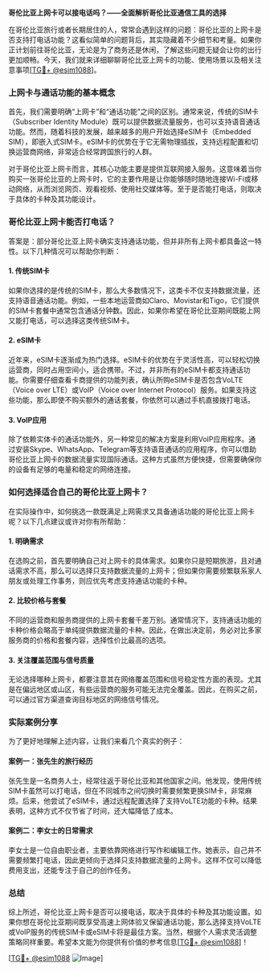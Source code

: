**哥伦比亚上网卡可以接电话吗？——全面解析哥伦比亚通信工具的选择**

在哥伦比亚旅行或者长期居住的人，常常会遇到这样的问题：哥伦比亚的上网卡是否支持打电话功能？这看似简单的问题背后，其实隐藏着不少细节和考量。如果你正计划前往哥伦比亚，无论是为了商务还是休闲，了解这些问题无疑会让你的出行更加顺畅。今天，我们就来详细聊聊哥伦比亚上网卡的功能、使用场景以及相关注意事项[[TG💪+ @esim1088](https://t.me/s/esim1088)]。

### 上网卡与通话功能的基本概念

首先，我们需要明确“上网卡”和“通话功能”之间的区别。通常来说，传统的SIM卡（Subscriber Identity Module）既可以提供数据流量服务，也可以支持语音通话功能。然而，随着科技的发展，越来越多的用户开始选择eSIM卡（Embedded SIM），即嵌入式SIM卡。eSIM卡的优势在于它无需物理插拔，支持远程配置和切换运营商网络，非常适合经常跨国旅行的人群。

对于哥伦比亚上网卡而言，其核心功能主要是提供互联网接入服务。这意味着当你购买一张哥伦比亚的上网卡时，它的主要作用是让你能够随时随地连接Wi-Fi或移动网络，从而浏览网页、观看视频、使用社交媒体等。至于是否能打电话，则取决于具体的卡种及其功能设计。

### 哥伦比亚上网卡能否打电话？

答案是：部分哥伦比亚上网卡确实支持通话功能，但并非所有上网卡都具备这一特性。以下几种情况可以帮助你判断：

#### 1. **传统SIM卡**
如果你选择的是传统的SIM卡，那么大多数情况下，这类卡不仅支持数据流量，还支持语音通话功能。例如，一些本地运营商如Claro、Movistar和Tigo，它们提供的SIM卡套餐中通常包含通话分钟数。因此，如果你希望在哥伦比亚期间既能上网又能打电话，可以选择这类传统SIM卡。

#### 2. **eSIM卡**
近年来，eSIM卡逐渐成为热门选择。eSIM卡的优势在于灵活性高，可以轻松切换运营商，同时占用空间小，适合携带。不过，并非所有的eSIM卡都支持通话功能。你需要仔细查看卡商提供的功能列表，确认所购eSIM卡是否包含VoLTE（Voice over LTE）或VoIP（Voice over Internet Protocol）服务。如果支持这些功能，那么即使不购买额外的通话套餐，你依然可以通过手机直接拨打电话。

#### 3. **VoIP应用**
除了依赖实体卡的通话功能外，另一种常见的解决方案是利用VoIP应用程序。通过安装Skype、WhatsApp、Telegram等支持语音通话的应用程序，你可以借助哥伦比亚上网卡的数据流量实现国际通话。这种方式虽然方便快捷，但需要确保你的设备有足够的电量和稳定的网络连接。

### 如何选择适合自己的哥伦比亚上网卡？

在实际操作中，如何挑选一款既满足上网需求又具备通话功能的哥伦比亚上网卡呢？以下几点建议或许对你有所帮助：

#### 1. **明确需求**
在选购之前，首先要明确自己对上网卡的具体需求。如果你只是短期旅游，且对通话需求不高，那么可以选择只支持数据流量的上网卡；但如果你需要频繁联系家人朋友或处理工作事务，则应优先考虑支持通话功能的卡种。

#### 2. **比较价格与套餐**
不同的运营商和服务商提供的上网卡套餐千差万别。通常情况下，支持通话功能的卡种价格会略高于单纯提供数据流量的卡种。因此，在做出决定前，务必对比多家服务商的价格和套餐内容，选择性价比最高的选项。

#### 3. **关注覆盖范围与信号质量**
无论选择哪种上网卡，都要注意其在网络覆盖范围和信号稳定性方面的表现。尤其是在偏远地区或山区，有些运营商的服务可能无法完全覆盖。因此，在购买之前，可以通过官方渠道查询目标地区的网络信号情况。

### 实际案例分享

为了更好地理解上述内容，让我们来看几个真实的例子：

#### 案例一：张先生的旅行经历
张先生是一名商务人士，经常往返于哥伦比亚和其他国家之间。他发现，使用传统SIM卡虽然可以打电话，但在不同城市之间切换时需要频繁更换SIM卡，非常麻烦。后来，他尝试了eSIM卡，通过远程配置选择了支持VoLTE功能的卡种。结果表明，这种方式不仅节省了时间，还大幅降低了成本。

#### 案例二：李女士的日常需求
李女士是一位自由职业者，主要依靠网络进行写作和编辑工作。她表示，自己并不需要频繁打电话，因此更倾向于选择只支持数据流量的上网卡。这样不仅可以降低费用支出，还能专注于自己的创作任务。

### 总结

综上所述，哥伦比亚上网卡是否可以接电话，取决于具体的卡种及其功能设置。如果你想在哥伦比亚期间既享受高速上网体验又保留通话功能，那么选择支持VoLTE或VoIP服务的传统SIM卡或eSIM卡将是最佳方案。当然，根据个人需求灵活调整策略同样重要。希望本文能为你提供有价值的参考信息[[TG💪+ @esim1088](https://t.me/s/esim1088)]！

[[TG💪+ @esim1088](https://t.me/s/esim1088) ![Image](https://i.postimg.cc/4NQfJmqS/Snipaste-2025-05-13-00-14-12.png)]